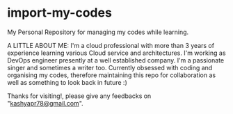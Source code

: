 # import-my-codes

My Personal Repository for managing my codes while learning.

A LITTLE ABOUT ME: 
I'm a cloud professional with more than 3 years of experience learning various Cloud service and architectures. I'm working as DevOps engineer presently at a well established company. I'm a passionate singer and sometimes a writer too. Currently obsessed with coding and organising my codes, therefore maintaining this repo for collaboration as well as something to look back in future :) 

Thanks for visiting!, please give any feedbacks on "kashyapr78@gmail.com".  
